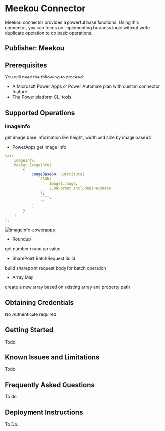 
# Meekou Connector

Meekou connector provides a powerful base functions. Using this connector, you can focus on implementing business logic without write duplicate operation to do basic operations.

## Publisher: Meekou

## Prerequisites

You will need the following to proceed:

* A Microsoft Power Apps or Power Automate plan with custom connector feature
* The Power platform CLI tools

## Supported Operations

### ImageInfo
  
get image base information like height, width and size by image base64

* PowerApps get image info
  
```yaml
Set(
    ImageInfo,
    Meekou.ImageInfo(
        {
            imageBase64: Substitute(
                JSON(
                    Image1.Image,
                    JSONFormat.IncludeBinaryData
                ),
                """",
                ""
            )
        }
    )
);
```

![imageinfo-powerapps](http://qiniu.meekou.cn/Blogs/imageinfo-powerapps.png)

* Roundup

get number round up value

* SharePoint.BatchRequest.Build

build sharepoint request body for batch operation

* Array.Map

create a new array based on existing array and property path

## Obtaining Credentials

No Authenticate required.

## Getting Started

Todo.

## Known Issues and Limitations

Todo.

## Frequently Asked Questions

To do

## Deployment Instructions

To Do.
